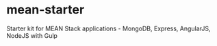 # mean-starter
Starter kit for MEAN Stack applications - MongoDB, Express, AngularJS, NodeJS with Gulp

